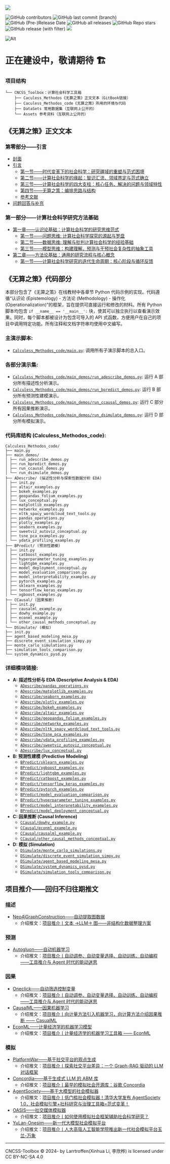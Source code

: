 ![](https://549b-static-lowcode-3gkwb0vfd2ab3beb-1257068422.cos.ap-shanghai.myqcloud.com/%E6%B7%BB%E5%8A%A0%E6%A0%871%E9%A2%98.png)

![GitHub contributors](https://img.shields.io/github/contributors/Larrtroffen/Stata_Guidebook)
![GitHub last commit (branch)](https://img.shields.io/github/last-commit/Larrtroffen/Stata_Guidebook/main) ![GitHub (Pre-)Release Date](https://img.shields.io/github/release-date-pre/Larrtroffen/Stata_Guidebook) ![GitHub all releases](https://img.shields.io/github/downloads/Larrtroffen/Stata_Guidebook/total) ![GitHub Repo stars](https://img.shields.io/github/stars/Larrtroffen/Stata_Guidebook) ![GitHub release (with filter)](https://img.shields.io/github/v/release/Larrtroffen/Stata_Guidebook)
<a href="https://mp.weixin.qq.com/mp/profile_ext?action=home&__biz=MzkzNzY4NTU5OA==&scene=124#wechat_redirect"><img src="https://img.shields.io/badge/WeChat-@回归不归-07c160" /></a>&emsp;

![Alt](https://repobeats.axiom.co/api/embed/f915fdf2050c14532e7d853be7d6059fc2eea71c.svg "Repobeats analytics image")

# 正在建设中，敬请期待 🏗️

### 项目结构

```
└── CNCSS_Toolbox：计算社会科学工具箱
    ├── Caculess_Methodos《无算之策》正文文本（GitBook链接）
    ├── Caculess_Methodos_code《无算之策》所用的环境与代码
    ├── DataSets 常用数据集（互联网上公开的）
    └── Assets 参考资料（互联网上公开的）
```

## 《无算之策》正文文本

### 第零部分——引言 <a href="#p0" id="p0"></a>

- [封面](README.md)
- [引言](Calculess_Methodos/p0/yy/README.md)
  - [第一节——时代变革下的社会科学：研究疆域的重塑与范式困境](Calculess_Methodos/p0/yy/j1.md)
  - [第二节——计算社会科学的缘起：智识汇流、领域界定与范式确立](Calculess_Methodos/p0/yy/j2.md)
  - [第三节——计算社会科学的四大支柱：核心任务、解决的问题与领域特性](Calculess_Methodos/p0/yy/j3.md)
  - [第四节——无算之策：编排思路与结构](Calculess_Methodos/p0/yy/j4.md)
  - [参考文献](Calculess_Methodos/p0/yy/ref.md)
- [问题回答与补充](Calculess_Methodos/p0/questions.md)

### 第一部分——计算社会科学研究方法基础 <a href="#p1" id="p1"></a>

- [第一章——认识论基础：计算社会科学的研究思维范式](Calculess_Methodos/p1/z1/README.md)
  - [第一节——问题思维: 计算社会科学探究的源起与罗盘](Calculess_Methodos/p1/z1/j1.md)
  - [第二节——数据思维: 理解与批判计算社会科学的经验基础](Calculess_Methodos/p1/z1/j2.md)
  - [第三节——模型思维：构建理解、预测与干预社会复杂性的抽象工具](Calculess_Methodos/p1/z1/j3.md)
- [第二章——方法论基础：通用的研究流程与核心概念](Calculess_Methodos/p1/z2/README.md)
  - [第一节——计算社会科学研究的迭代生命周期：核心阶段与循环反馈](Calculess_Methodos/p1/z2/j1.md)

## 《无算之策》代码部分

本部分包含了《无算之策》在线教材中各章节 Python 代码示例的实现。代码遵循“认识论 (Epistemology) - 方法论 (Methodology) - 操作化 (Operationalization)”的框架，旨在提供可直接运行和修改的材料。所有 Python 脚本均包含 `if __name__ == '__main__':` 块，使其可以独立执行以查看演示效果。同时，每个脚本都被设计为包含可导入的 API 式函数，方便用户在自己的项目中调用特定功能。所有注释和文档字符串均使用中文编写。

### **主演示脚本:**

- [`Calculess_Methodos_code/main.py`](Calculess_Methodos_code/main.py): 调用所有子演示脚本的总入口。

### **各部分演示集:**

- [`Calculess_Methodos_code/main_demos/run_adescribe_demos.py`](Calculess_Methodos_code/main_demos/run_adescribe_demos.py): 运行 A 部分所有描述性分析演示。
- [`Calculess_Methodos_code/main_demos/run_bpredict_demos.py`](Calculess_Methodos_code/main_demos/run_bpredict_demos.py): 运行 B 部分所有预测性建模演示。
- [`Calculess_Methodos_code/main_demos/run_ccausal_demos.py`](Calculess_Methodos_code/main_demos/run_ccausal_demos.py): 运行 C 部分所有因果推断演示。
- [`Calculess_Methodos_code/main_demos/run_dsimulate_demos.py`](Calculess_Methodos_code/main_demos/run_dsimulate_demos.py): 运行 D 部分所有模拟演示。

### **代码库结构 (Calculess_Methodos_code):**

```
Calculess_Methodos_code/
├── main.py
├── main_demos/
│ ├── run_adescribe_demos.py
│ ├── run_bpredict_demos.py
│ ├── run_ccausal_demos.py
│ └── run_dsimulate_demos.py
├── ADescribe/ (描述性分析与探索性数据分析 EDA)
│ ├── init.py
│ ├── altair_examples.py
│ ├── bokeh_examples.py
│ ├── geopandas_folium_examples.py
│ ├── lux_conceptual.py
│ ├── matplotlib_examples.py
│ ├── networkx_examples.py
│ ├── nltk_spacy_wordcloud_text_tools.py
│ ├── pandas_operations.py
│ ├── plotly_examples.py
│ ├── seaborn_examples.py
│ ├── sweetviz_autoviz_conceptual.py
│ ├── tsne_pca_examples.py
│ └── ydata_profiling_examples.py
├── BPredict/ (预测性建模)
│ ├── init.py
│ ├── catboost_examples.py
│ ├── hyperparameter_tuning_examples.py
│ ├── lightgbm_examples.py
│ ├── model_deployment_conceptual.py
│ ├── model_evaluation_comparison.py
│ ├── model_interpretability_examples.py
│ ├── pytorch_examples.py
│ ├── sklearn_examples.py
│ ├── tensorflow_keras_examples.py
│ └── xgboost_examples.py
├── CCausal/ (因果推断)
│ ├── init.py
│ ├── causalml_example.py
│ ├── dowhy_example.py
│ ├── econml_example.py
│ └── other_causal_methods_conceptual.py
└── DSimulate/ (模拟)
├── init.py
├── agent_based_modeling_mesa.py
├── discrete_event_simulation_simpy.py
├── monte_carlo_simulations.py
├── simulation_tools_comparison.py
└── system_dynamics_pysd.py
```

### **详细模块链接:**

- **A: 描述性分析与 EDA (Descriptive Analysis & EDA)**
  - [`ADescribe/pandas_operations.py`](Calculess_Methodos_code/ADescribe/pandas_operations.py)
  - [`ADescribe/matplotlib_examples.py`](Calculess_Methodos_code/ADescribe/matplotlib_examples.py)
  - [`ADescribe/seaborn_examples.py`](Calculess_Methodos_code/ADescribe/seaborn_examples.py)
  - [`ADescribe/plotly_examples.py`](Calculess_Methodos_code/ADescribe/plotly_examples.py)
  - [`ADescribe/bokeh_examples.py`](Calculess_Methodos_code/ADescribe/bokeh_examples.py)
  - [`ADescribe/altair_examples.py`](Calculess_Methodos_code/ADescribe/altair_examples.py)
  - [`ADescribe/geopandas_folium_examples.py`](Calculess_Methodos_code/ADescribe/geopandas_folium_examples.py)
  - [`ADescribe/networkx_examples.py`](Calculess_Methodos_code/ADescribe/networkx_examples.py)
  - [`ADescribe/nltk_spacy_wordcloud_text_tools.py`](Calculess_Methodos_code/ADescribe/nltk_spacy_wordcloud_text_tools.py)
  - [`ADescribe/tsne_pca_examples.py`](Calculess_Methodos_code/ADescribe/tsne_pca_examples.py)
  - [`ADescribe/ydata_profiling_examples.py`](Calculess_Methodos_code/ADescribe/ydata_profiling_examples.py)
  - [`ADescribe/sweetviz_autoviz_conceptual.py`](Calculess_Methodos_code/ADescribe/sweetviz_autoviz_conceptual.py)
  - [`ADescribe/lux_conceptual.py`](Calculess_Methodos_code/ADescribe/lux_conceptual.py)
- **B: 预测性建模 (Predictive Modeling)**
  - [`BPredict/sklearn_examples.py`](Calculess_Methodos_code/BPredict/sklearn_examples.py)
  - [`BPredict/xgboost_examples.py`](Calculess_Methodos_code/BPredict/xgboost_examples.py)
  - [`BPredict/lightgbm_examples.py`](Calculess_Methodos_code/BPredict/lightgbm_examples.py)
  - [`BPredict/catboost_examples.py`](Calculess_Methodos_code/BPredict/catboost_examples.py)
  - [`BPredict/tensorflow_keras_examples.py`](Calculess_Methodos_code/BPredict/tensorflow_keras_examples.py)
  - [`BPredict/pytorch_examples.py`](Calculess_Methodos_code/BPredict/pytorch_examples.py)
  - [`BPredict/model_evaluation_comparison.py`](Calculess_Methodos_code/BPredict/model_evaluation_comparison.py)
  - [`BPredict/hyperparameter_tuning_examples.py`](Calculess_Methodos_code/BPredict/hyperparameter_tuning_examples.py)
  - [`BPredict/model_interpretability_examples.py`](Calculess_Methodos_code/BPredict/model_interpretability_examples.py)
  - [`BPredict/model_deployment_conceptual.py`](Calculess_Methodos_code/BPredict/model_deployment_conceptual.py)
- **C: 因果推断 (Causal Inference)**
  - [`CCausal/dowhy_example.py`](Calculess_Methodos_code/CCausal/dowhy_example.py)
  - [`CCausal/econml_example.py`](Calculess_Methodos_code/CCausal/econml_example.py)
  - [`CCausal/causalml_example.py`](Calculess_Methodos_code/CCausal/causalml_example.py)
  - [`CCausal/other_causal_methods_conceptual.py`](Calculess_Methodos_code/CCausal/other_causal_methods_conceptual.py)
- **D: 模拟 (Simulation)**
  - [`DSimulate/monte_carlo_simulations.py`](Calculess_Methodos_code/DSimulate/monte_carlo_simulations.py)
  - [`DSimulate/discrete_event_simulation_simpy.py`](Calculess_Methodos_code/DSimulate/discrete_event_simulation_simpy.py)
  - [`DSimulate/agent_based_modeling_mesa.py`](Calculess_Methodos_code/DSimulate/agent_based_modeling_mesa.py)
  - [`DSimulate/system_dynamics_pysd.py`](Calculess_Methodos_code/DSimulate/system_dynamics_pysd.py)
  - [`DSimulate/simulation_tools_comparison.py`](Calculess_Methodos_code/DSimulate/simulation_tools_comparison.py)

## 项目推介——回归不归往期推文

### 描述

- [Neo4jGraphConstruction——自动提取图数据](https://github.com/neo4j-labs/llm-graph-builder)
  - 介绍推文：[项目推介丨文本 →LLM→ 图——非结构化数据整理方案](https://mp.weixin.qq.com/s/5YWeCIoNSrGhf9co3YSn5g)

### 预测

- [Autogluon——自动机器学习](https://github.com/autogluon/autogluon)
  - 介绍推文：[项目推介丨自动调参、自动变量选择、自动训练、自动编程——工具推介与 Agent 时代的能动迷思
    ](https://mp.weixin.qq.com/s/G4SbYscBADKvxhjOkSafnA)

### 因果

- [Oneclick——自动筛选控制变量](https://shutterzor.cn/stata/)
  - 介绍推文：[项目推介丨自动调参、自动变量选择、自动训练、自动编程——工具推介与 Agent 时代的能动迷思
    ](https://mp.weixin.qq.com/s/G4SbYscBADKvxhjOkSafnA)
- [CausalML——因果机器学习](https://causalml.readthedocs.io/en/latest/about.html)
  - 介绍推文：[项目推介丨向计量方法引入机器学习，向计算方法介绍因果推断 —— CasualML](https://mp.weixin.qq.com/s/5iHwpxGeaGFoAGJgH-RfAQ)
- [EconML——计量经济学的机器学习模型](https://github.com/py-why/EconML)
  - 介绍推文：[项目推介丨计量经济学的机器学习工具箱 —— EconML](https://mp.weixin.qq.com/s/EXImSaOfBCZ5qaqKxKwTEg)

### 模拟

- [PlatformWar——基于社交平台的观点生成](https://github.com/LYiHub/platform-war-public)
  - 介绍推文：[项目推介丨探索社交平台差异：一个 Graph-RAG 驱动的 LLM 对话框架](https://mp.weixin.qq.com/s/GSeelpWGsky10gWwmM4-LA)
- [Concordia——基于生成式 LLM 的 ABM 库](https://github.com/google-deepmind/concordia/tree/main)
  - 介绍推文：[项目推介丨最早的模拟社会开源库：谷歌 Concordia](https://mp.weixin.qq.com/s/6VNPHBY9bOle19h37eVilQ)
- [AgentSociety——基于大模型的社会模拟器](https://agentsociety.readthedocs.io/en/latest/)
  - 介绍推文：[项目推介丨低门槛社会模拟器！清华大学发布 AgentSociety 1.0，社会模拟引擎+社科研究与治理工具箱=范式变革！](https://mp.weixin.qq.com/s/4sqPQd5hkYrFxL-ylGQPTA)
- [OASIS——社交媒体模拟器](https://github.com/camel-ai/oasis)
  - 介绍推文：[项目推介丨如何使用模拟社会框架辅助社会科学研究？](https://mp.weixin.qq.com/s/RYGBEjyzeYTONi3-AwlIDA)
- [YuLan-Onesim——新一代大模型社会模拟平台](https://github.com/RUC-GSAI/YuLan-OneSim)
  - 介绍推文：[项目推介丨人大高瓴人工智能学院推出新一代社会模拟平台玉兰-万象](https://mp.weixin.qq.com/s/7EQtcmd9IEdy6qxZLPkvyw)

---

CNCSS-Toolbox © 2024- by Larrtroffen(Xinhua Li, 李欣桦) is licensed under CC BY-NC-SA 4.0
